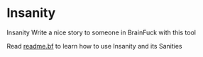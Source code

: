 # Insanity
Insanity
Write a nice story to someone in BrainFuck with this tool

Read [readme.bf](https://github.com/lawsonM525/Insanity/blob/master/readme.bfhttps://github.com/lawsonM525/Insanity/blob/master/readme.bf) to learn how to use Insanity and its Sanities
